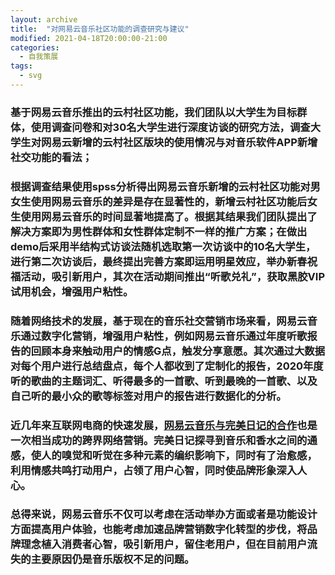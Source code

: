 ```yaml
---
layout: archive
title:  "对网易云音乐社区功能的调查研究与建议"
modified: 2021-04-18T20:00:00-21:00
categories: 
  - 自我策展
tags:
  - svg
---
```


### 基于网易云音乐推出的云村社区功能，我们团队以大学生为目标群体，使用调查问卷和对30名大学生进行深度访谈的研究方法，调查大学生对网易云新增的云村社区版块的使用情况与对音乐软件APP新增社交功能的看法；

### 根据调查结果使用spss分析得出网易云音乐新增的云村社区功能对男女生使用网易云音乐的差异是存在显著性的，新增云村社区功能后女生使用网易云音乐的时间显著地提高了。根据其结果我们团队提出了解决方案即为男性群体和女性群体定制不一样的推广方案；在做出demo后采用半结构式访谈法随机选取第一次访谈中的10名大学生，进行第二次访谈后，最终提出完善方案即运用明星效应，举办新春祝福活动，吸引新用户，其次在活动期间推出“听歌兑礼”，获取黑胶VIP试用机会，增强用户粘性。

### 随着网络技术的发展，基于现在的音乐社交营销市场来看，网易云音乐通过数字化营销，增强用户粘性，例如网易云音乐通过年度听歌报告的回顾本身来触动用户的情感G点，触发分享意愿。其次通过大数据对每个用户进行总结盘点，每个人都收到了定制化的报告，2020年度听的歌曲的主题词汇、听得最多的一首歌、听到最晚的一首歌、以及自己听的最小众的歌等标签对用户的报告进行数据化的分析。

### 近几年来互联网电商的快速发展，[网易云音乐与完美日记的合作](http://www.qseeking.com/news/775.html)也是一次相当成功的跨界网络营销。完美日记探寻到音乐和香水之间的通感，使人的嗅觉和听觉在多种元素的编织影响下，同时有了治愈感，利用情感共鸣打动用户，占领了用户心智，同时使品牌形象深入人心。

### 总得来说，网易云音乐不仅可以考虑在活动举办方面或者是功能设计方面提高用户体验，也能考虑加速品牌营销数字化转型的步伐，将品牌理念植入消费者心智，吸引新用户，留住老用户，但在目前用户流失的主要原因仍是音乐版权不足的问题。

